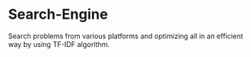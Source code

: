 # Search-Engine
Search problems from various platforms and optimizing all in an efficient way by using TF-IDF algorithm.
